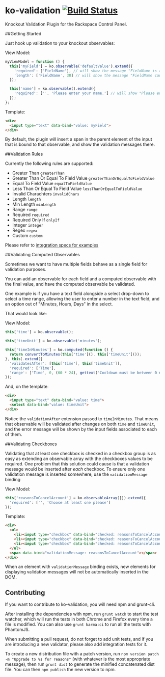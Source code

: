 ko-validation [![Build Status](https://travis-ci.org/racker/ko-validation.png?branch=master)](https://travis-ci.org/racker/ko-validation)
=============

Knockout Validation Plugin for the Rackspace Control Panel.

##Getting Started

Just hook up validation to your knockout observables:

View Model:
```javascript
myViewModel = function () {
  this['myField'] = ko.observable('defaultValue').extend({
    'required': ['FieldName'], // will show the message "FieldName is required."
    'length': ['FieldName', 30] // will show the message "FieldName cannot be longer than 30 characters."
  });

  this['name'] = ko.observable().extend({
    'required': ['', 'Please enter your name.'] // will show "Please enter your name."
  });
};
```

Template:
```html
<div>
  <input type="text" data-bind="value: myField">
</div>
```

By default, the plugin will insert a span in the parent element of the input that is bound to that observable, and show the validation messages there.

##Validation Rules

Currently the following rules are supported:

* Greater Than `greaterThan`
* Greater Than Or Equal To Field Value `greaterThanOrEqualToFieldValue`
* Equal To Field Value `equalToFieldValue`
* Less Than Or Equal To Field Value `lessThanOrEqualToFieldValue`
* Invalid Charachters `invalidChars`
* Length `length`
* Min Length `minLength`
* Range `range`
* Required `required`
* Required Only If `onlyIf`
* Integer `integer`
* Regex `regex`
* Custom `custom`


Please refer to [integration specs for examples](https://github.com/racker/ko-validation/blob/master/spec/integration-spec.js)

##Validating Computed Observables

Sometimes we want to have multiple fields behave as a single field for validation purposes.

You can add an observable for each field and a computed observable with the final value, and have the computed observable be validated.

One example is if you have a text field alongside a select drop-down to select a time range, allowing the user to enter a number in the text field, and an option out of "Minutes, Hours, Days" in the select.

That would look like:

View Model:
```javascript
this['time'] = ko.observable();

this['timeUnit'] = ko.observable('minutes');

this['timeInMinutes'] = ko.computed(function () {
  return convertToMinutes(this['time'](), this['timeUnit']());
}, this).extend({
  'validatesAfter': [this['time'], this['timeUnit']],
  'required': ['Time'],
  'range': ['Time', 0, (60 * 24), gettext('Cooldown must be between 0 minutes and 1 day.')]
});
```

And, on the template:
```html
<div>
  <input type="text" data-bind="value: time">
  <select data-bind="value: timeUnit">
</div>
```

Notice the `validationAfter` extension passed to `timeInMinutes`. That means that observable will be validated after changes on both `time` and `timeUnit`, and the error message will be shown by the input fields associated to each of them.

##Validating Checkboxes

Validating that at least one checkbox is checked in a checkbox group is as easy as extending an observable array with the checkboxes values to be required.
One problem that this solution could cause is that a validation message would be inserted after *each* checkbox.
To ensure only one validation message is inserted somewhere, use the `validationMessage` binding:

View Model:
```javascript
this['reasonsToCancelAccount'] = ko.observableArray([]).extend({
  'required': ['', 'Choose at least one please']
});
```

Template:
```html
<div>
  <ul>
    <li><input type="checkbox" data-bind="checked: reasonsToCancelAccount" value="reason1"/>R1</li>
    <li><input type="checkbox" data-bind="checked: reasonsToCancelAccount" value="reason2"/>R2</li>
    <li><input type="checkbox" data-bind="checked: reasonsToCancelAccount" value="reason3"/>R3</li>
  </ul>
  <span data-bind="validationMessage: reasonsToCancelAccount"></span>
</div>
```

When an element with `validationMessage` binding exists, new elements for displaying validation messages will not be automatically inserted in the DOM.

## Contributing

If you want to contribute to ko-validation, you will need npm and grunt-cli.

After installing the dependencies with npm, run `grunt watch` to start the test watcher, which will run the tests in both Chrome and Firefox every time a file is modified. You can also use `grunt karma:ci` to run all the tests with PhantomJS.

When submitting a pull request, do not forget to add unit tests, and if you are introducing a new validator, please also add integration tests for it.

To create a new distribution file with a patch version, run `npm version patch -m "Upgrade to %s for reasons"` (with whatever is the most appropriate message), then run `grunt dist` to generate the minified concatenated dist file. You can then `npm publish` the new version to npm.
